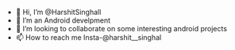- 👋 Hi, I’m @HarshitSinghall
- 🌱 I’m an Android develpment
- 💞️ I’m looking to collaborate on some interesting android projects
- 📫 How to reach me Insta-@harshit__singhal
<!---
HarshitSinghall/HarshitSinghall is a ✨ special ✨ repository because its `README.md` (this file) appears on your GitHub profile.
You can click the Preview link to take a look at your changes.
--->
